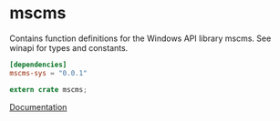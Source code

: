 # mscms #
Contains function definitions for the Windows API library mscms. See winapi for types and constants.

```toml
[dependencies]
mscms-sys = "0.0.1"
```

```rust
extern crate mscms;
```

[Documentation](https://retep998.github.io/doc/winapi/mscms/)
